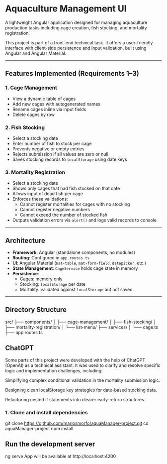 #  Aquaculture Management UI

A lightweight Angular application designed for managing aquaculture production tasks including cage creation, fish stocking, and mortality registration.

This project is part of a front-end technical task. It offers a user-friendly interface with client-side persistence and input validation, built using Angular and Angular Material.

---

##  Features Implemented (Requirements 1–3)

### 1. Cage Management
- View a dynamic table of cages
- Add new cages with autogenerated names
- Rename cages inline via input fields
- Delete cages by row

### 2. Fish Stocking
- Select a stocking date
- Enter number of fish to stock per cage
- Prevents negative or empty entries
- Rejects submission if all values are zero or null
- Saves stocking records to `localStorage` using date keys

### 3. Mortality Registration
- Select a stocking date
- Shows only cages that had fish stocked on that date
- Allows input of dead fish per cage
- Enforces these validations:
  - Cannot register mortalities for cages with no stocking
  - Cannot register negative numbers
  - Cannot exceed the number of stocked fish
- Outputs validation errors via `alert()` and logs valid records to console

---

## Architecture

- **Framework**: Angular (standalone components, no modules)
- **Routing**: Configured in `app.routes.ts`
- **UI**: Angular Material (`mat-table`, `mat-form-field`, `datepicker`, etc.)
- **State Management**: `CageService` holds cage state in memory
- **Persistence**:
  - Cages: memory only
  - Stocking: `localStorage` per date
  - Mortality: validated against `localStorage` but not saved

---

## Directory Structure

src/
├── components/
│ ├── cage-management/
│ ├── fish-stocking/
│ ├── mortality-registration/
│ └── list-menu/
├── services/
│ └── cage.ts
├── app.routes.ts

## ChatGPT
Some parts of this project were developed with the help of ChatGPT (OpenAI) as a technical assistant. It was used to clarify and resolve specific logic and implementation challenges, including:

Simplifying complex conditional validation in the mortality submission logic.

Designing clean localStorage key strategies for date-based stocking data.

Refactoring nested if statements into clearer early-return structures.


### 1. Clone and install dependencies


git clone https://github.com/mariosmorfo/aquaManager-project.git
cd aquaManager-project
npm install

## Run the development server

ng serve 
App will be available at http://localhost:4200